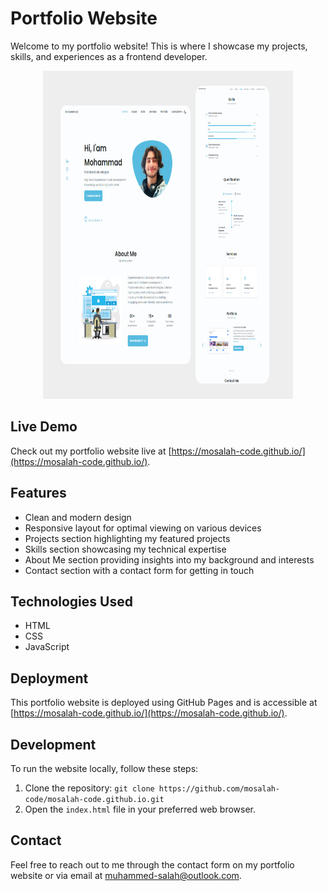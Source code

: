 # Portfolio Website

Welcome to my portfolio website! This is where I showcase my projects, skills, and experiences as a frontend developer.


<div align="center">
  <img src="preview.png" alt="" width="400" height="525" />
</div>

## Live Demo

Check out my portfolio website live at [https://mosalah-code.github.io/](https://mosalah-code.github.io/).

## Features

- Clean and modern design
- Responsive layout for optimal viewing on various devices
- Projects section highlighting my featured projects
- Skills section showcasing my technical expertise
- About Me section providing insights into my background and interests
- Contact section with a contact form for getting in touch

## Technologies Used

- HTML
- CSS
- JavaScript

## Deployment

This portfolio website is deployed using GitHub Pages and is accessible at [https://mosalah-code.github.io/](https://mosalah-code.github.io/).

## Development

To run the website locally, follow these steps:

1. Clone the repository: `git clone https://github.com/mosalah-code/mosalah-code.github.io.git`
2. Open the `index.html` file in your preferred web browser.

## Contact

Feel free to reach out to me through the contact form on my portfolio website or via email at [muhammed-salah@outlook.com](mailto:muhammed-salah@outlook.com).
